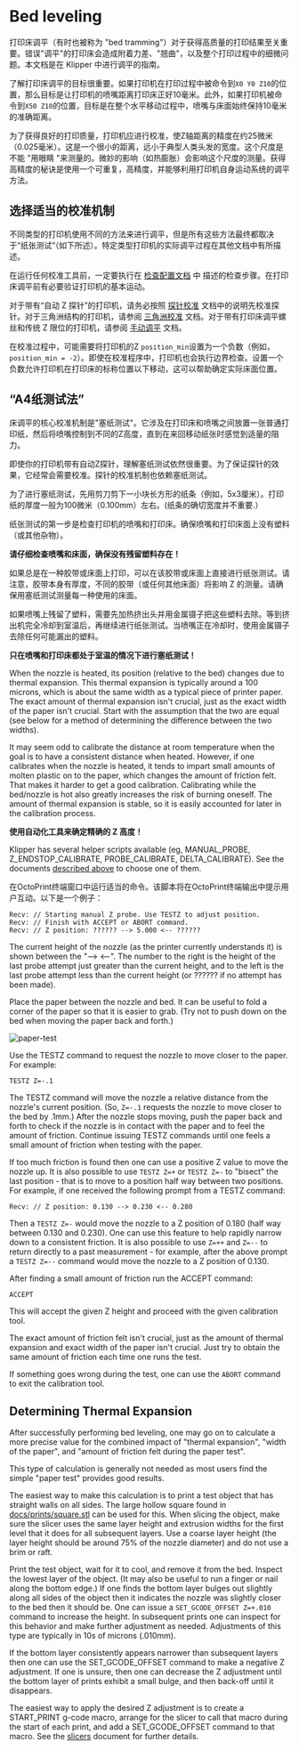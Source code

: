 # Bed leveling

打印床调平（有时也被称为 "bed tramming"）对于获得高质量的打印结果至关重要。错误"调平"的打印床会造成附着力差、"翘曲"，以及整个打印过程中的细微问题。本文档是在 Klipper 中进行调平的指南。

了解打印床调平的目标很重要。如果打印机在打印过程中被命令到`X0 Y0 Z10`的位置，那么目标是让打印机的喷嘴距离打印床正好10毫米。此外，如果打印机被命令到`X50 Z10`的位置，目标是在整个水平移动过程中，喷嘴与床面始终保持10毫米的准确距离。

为了获得良好的打印质量，打印机应进行校准，使Z轴距离的精度在约25微米（0.025毫米）。这是一个很小的距离，远小于典型人类头发的宽度。这个尺度是不能 "用眼睛 "来测量的。微妙的影响（如热膨胀）会影响这个尺度的测量。获得高精度的秘诀是使用一个可重复，高精度，并能够利用打印机自身运动系统的调平方法。

## 选择适当的校准机制

不同类型的打印机使用不同的方法来进行调平，但是所有这些方法最终都取决于“纸张测试“（如下所述）。特定类型打印机的实际调平过程在其他文档中有所描述。

在运行任何校准工具前，一定要执行在 [检查配置文档](Config_checks.md) 中 描述的检查步骤。在打印床调平前有必要验证打印机的基本运动。

对于带有“自动 Z 探针”的打印机，请务必按照 [探针校准](Probe_Calibrate.md) 文档中的说明先校准探针。对于三角洲结构的打印机，请参阅 [三角洲校准](Delta_Calibrate.md) 文档。对于带有打印床调平螺丝和传统 Z 限位的打印机，请参阅 [手动调平](Manual_Level.md) 文档。

在校准过程中，可能需要将打印机的Z `position_min`设置为一个负数（例如，`position_min = -2`）。即使在校准程序中，打印机也会执行边界检查。设置一个负数允许打印机在打印床的标称位置以下移动，这可以帮助确定实际床面位置。

## “A4纸测试法”

床调平的核心校准机制是"塞纸测试"。它涉及在打印床和喷嘴之间放置一张普通打印纸，然后将喷嘴控制到不同的Z高度，直到在来回移动纸张时感觉到适量的阻力。

即使你的打印机带有自动Z探针，理解塞纸测试依然很重要。为了保证探针的效果，它经常会需要校准。探针的校准机制也依赖塞纸测试。

为了进行塞纸测试，先用剪刀剪下一小块长方形的纸条（例如，5x3厘米）。打印纸的厚度一般为100微米（0.100mm）左右。(纸条的确切宽度并不重要.）

纸张测试的第一步是检查打印机的喷嘴和打印床。确保喷嘴和打印床面上没有塑料（或其他杂物）。

**请仔细检查喷嘴和床面，确保没有残留塑料存在！**

如果总是在一种胶带或床面上打印，可以在该胶带或床面上直接进行纸张测试。请注意，胶带本身有厚度，不同的胶带（或任何其他床面）将影响 Z 的测量。请确保用塞纸测试测量每一种使用的床面。

如果喷嘴上残留了塑料，需要先加热挤出头并用金属镊子把这些塑料去除。等到挤出机完全冷却到室温后，再继续进行纸张测试。当喷嘴正在冷却时，使用金属镊子去除任何可能漏出的塑料。

**只在喷嘴和打印床都处于室温的情况下进行塞纸测试！**

When the nozzle is heated, its position (relative to the bed) changes due to thermal expansion. This thermal expansion is typically around a 100 microns, which is about the same width as a typical piece of printer paper. The exact amount of thermal expansion isn't crucial, just as the exact width of the paper isn't crucial. Start with the assumption that the two are equal (see below for a method of determining the difference between the two widths).

It may seem odd to calibrate the distance at room temperature when the goal is to have a consistent distance when heated. However, if one calibrates when the nozzle is heated, it tends to impart small amounts of molten plastic on to the paper, which changes the amount of friction felt. That makes it harder to get a good calibration. Calibrating while the bed/nozzle is hot also greatly increases the risk of burning oneself. The amount of thermal expansion is stable, so it is easily accounted for later in the calibration process.

**使用自动化工具来确定精确的 Z 高度！**

Klipper has several helper scripts available (eg, MANUAL_PROBE, Z_ENDSTOP_CALIBRATE, PROBE_CALIBRATE, DELTA_CALIBRATE). See the documents [described above](#choose-the-appropriate-calibration-mechanism) to choose one of them.

在OctoPrint终端窗口中运行适当的命令。该脚本将在OctoPrint终端输出中提示用户互动。以下是一个例子：

```
Recv: // Starting manual Z probe. Use TESTZ to adjust position.
Recv: // Finish with ACCEPT or ABORT command.
Recv: // Z position: ?????? --> 5.000 <-- ??????
```

The current height of the nozzle (as the printer currently understands it) is shown between the "--> <--". The number to the right is the height of the last probe attempt just greater than the current height, and to the left is the last probe attempt less than the current height (or ?????? if no attempt has been made).

Place the paper between the nozzle and bed. It can be useful to fold a corner of the paper so that it is easier to grab. (Try not to push down on the bed when moving the paper back and forth.)

![paper-test](img/paper-test.jpg)

Use the TESTZ command to request the nozzle to move closer to the paper. For example:

```
TESTZ Z=-.1
```

The TESTZ command will move the nozzle a relative distance from the nozzle's current position. (So, `Z=-.1` requests the nozzle to move closer to the bed by .1mm.) After the nozzle stops moving, push the paper back and forth to check if the nozzle is in contact with the paper and to feel the amount of friction. Continue issuing TESTZ commands until one feels a small amount of friction when testing with the paper.

If too much friction is found then one can use a positive Z value to move the nozzle up. It is also possible to use `TESTZ Z=+` or `TESTZ Z=-` to "bisect" the last position - that is to move to a position half way between two positions. For example, if one received the following prompt from a TESTZ command:

```
Recv: // Z position: 0.130 --> 0.230 <-- 0.280
```

Then a `TESTZ Z=-` would move the nozzle to a Z position of 0.180 (half way between 0.130 and 0.230). One can use this feature to help rapidly narrow down to a consistent friction. It is also possible to use `Z=++` and `Z=--` to return directly to a past measurement - for example, after the above prompt a `TESTZ Z=--` command would move the nozzle to a Z position of 0.130.

After finding a small amount of friction run the ACCEPT command:

```
ACCEPT
```

This will accept the given Z height and proceed with the given calibration tool.

The exact amount of friction felt isn't crucial, just as the amount of thermal expansion and exact width of the paper isn't crucial. Just try to obtain the same amount of friction each time one runs the test.

If something goes wrong during the test, one can use the `ABORT` command to exit the calibration tool.

## Determining Thermal Expansion

After successfully performing bed leveling, one may go on to calculate a more precise value for the combined impact of "thermal expansion", "width of the paper", and "amount of friction felt during the paper test".

This type of calculation is generally not needed as most users find the simple "paper test" provides good results.

The easiest way to make this calculation is to print a test object that has straight walls on all sides. The large hollow square found in [docs/prints/square.stl](prints/square.stl) can be used for this. When slicing the object, make sure the slicer uses the same layer height and extrusion widths for the first level that it does for all subsequent layers. Use a coarse layer height (the layer height should be around 75% of the nozzle diameter) and do not use a brim or raft.

Print the test object, wait for it to cool, and remove it from the bed. Inspect the lowest layer of the object. (It may also be useful to run a finger or nail along the bottom edge.) If one finds the bottom layer bulges out slightly along all sides of the object then it indicates the nozzle was slightly closer to the bed then it should be. One can issue a `SET_GCODE_OFFSET Z=+.010` command to increase the height. In subsequent prints one can inspect for this behavior and make further adjustment as needed. Adjustments of this type are typically in 10s of microns (.010mm).

If the bottom layer consistently appears narrower than subsequent layers then one can use the SET_GCODE_OFFSET command to make a negative Z adjustment. If one is unsure, then one can decrease the Z adjustment until the bottom layer of prints exhibit a small bulge, and then back-off until it disappears.

The easiest way to apply the desired Z adjustment is to create a START_PRINT g-code macro, arrange for the slicer to call that macro during the start of each print, and add a SET_GCODE_OFFSET command to that macro. See the [slicers](Slicers.md) document for further details.
